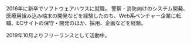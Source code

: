 2016年に新卒でソフトウェアハウスに就職。
警察・消防向けのシステム開発、医療用組み込み端末の開発などを経験したのち、Web系ベンチャー企業に転職、ECサイトの保守・開発のほか、採用、企画などを経験。

2019年10月よりフリーランスとして活動中。